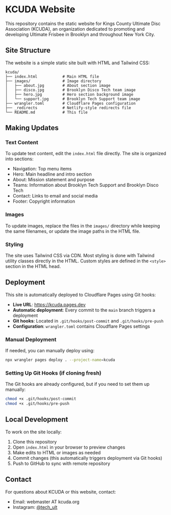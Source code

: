 # KCUDA Website

This repository contains the static website for Kings County Ultimate Disc Association (KCUDA), an organization dedicated to promoting and developing Ultimate Frisbee in Brooklyn and throughout New York City.

## Site Structure

The website is a simple static site built with HTML and Tailwind CSS:

```
kcuda/
├── index.html           # Main HTML file
├── images/              # Image directory
│   ├── about.jpg        # About section image
│   ├── disco.jpg        # Brooklyn Disco Tech team image  
│   ├── hero.jpg         # Hero section background image
│   └── support.jpg      # Brooklyn Tech Support team image
├── wrangler.toml        # Cloudflare Pages configuration
├── _redirects           # Netlify-style redirects file
└── README.md            # This file
```

## Making Updates

### Text Content

To update text content, edit the `index.html` file directly. The site is organized into sections:

- Navigation: Top menu items
- Hero: Main headline and intro section
- About: Mission statement and purpose
- Teams: Information about Brooklyn Tech Support and Brooklyn Disco Tech
- Contact: Links to email and social media
- Footer: Copyright information

### Images

To update images, replace the files in the `images/` directory while keeping the same filenames, or update the image paths in the HTML file.

### Styling

The site uses Tailwind CSS via CDN. Most styling is done with Tailwind utility classes directly in the HTML. Custom styles are defined in the `<style>` section in the HTML head.

## Deployment

This site is automatically deployed to Cloudflare Pages using Git hooks:

- **Live URL**: https://kcuda.pages.dev
- **Automatic deployment**: Every commit to the `main` branch triggers a deployment
- **Git hooks**: Located in `.git/hooks/post-commit` and `.git/hooks/pre-push`
- **Configuration**: `wrangler.toml` contains Cloudflare Pages settings

### Manual Deployment

If needed, you can manually deploy using:

```bash
npx wrangler pages deploy . --project-name=kcuda
```

### Setting Up Git Hooks (if cloning fresh)

The Git hooks are already configured, but if you need to set them up manually:

```bash
chmod +x .git/hooks/post-commit
chmod +x .git/hooks/pre-push
```

## Local Development

To work on the site locally:

1. Clone this repository
2. Open `index.html` in your browser to preview changes
3. Make edits to HTML or images as needed
4. Commit changes (this automatically triggers deployment via Git hooks)
5. Push to GitHub to sync with remote repository

## Contact

For questions about KCUDA or this website, contact:
- Email: webmaster AT kcuda.org
- Instagram: [@tech_ult](https://www.instagram.com/tech_ult/)